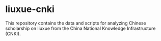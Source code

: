 # liuxue-cnki
This repository contains the data and scripts for analyzing Chinese scholarship on liuxue from the China National Knowledge Infrastructure (CNKI).
